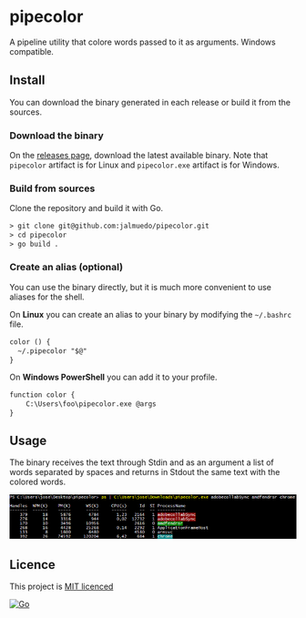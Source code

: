 #  pipecolor

A pipeline utility that colore words passed to it as arguments. Windows compatible.

## Install

You can download the binary generated in each release or build it from the sources.

### Download the binary

On the [releases page](https://github.com/jalmuedo/pipecolor/releases), download the latest available binary. Note that `pipecolor` artifact is for Linux and `pipecolor.exe` artifact is for Windows.

### Build from sources

Clone the repository and build it with Go.
```
> git clone git@github.com:jalmuedo/pipecolor.git
> cd pipecolor
> go build .
```

### Create an alias (optional)

You can use the binary directly, but it is much more convenient to use aliases for the shell.

On **Linux** you can create an alias to your binary by modifying the `~/.bashrc` file.

```
color () {
  ~/.pipecolor "$@"
}
```

On **Windows PowerShell** you can add it to your profile.
```
function color {
    C:\Users\foo\pipecolor.exe @args
}
```

## Usage

The binary receives the text through Stdin and as an argument a list of words separated by spaces and returns in Stdout the same text with the colored words.

![> ps | pipecolor word1 word2](https://github.com/jalmuedo/pipecolor/blob/main/misc/img/usage-windows.png?raw=true)

## Licence

This project is [MIT licenced](license.txt)

[![Go](https://github.com/jalmuedo/pipecolor/actions/workflows/go.yml/badge.svg)](https://github.com/jalmuedo/pipecolor/actions/workflows/go.yml)
